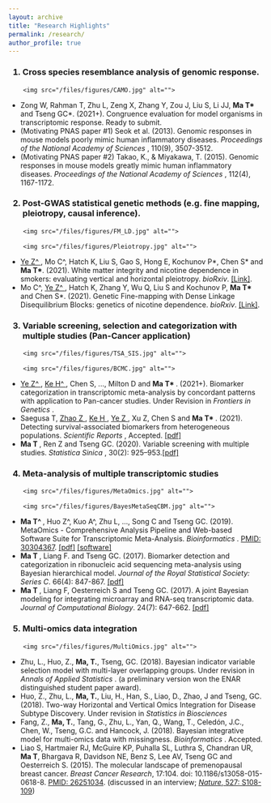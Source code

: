 ```yaml
---
layout: archive
title: "Research Highlights"
permalink: /research/
author_profile: true
---
```



<h3 class="archive__item-title" itemprop="headline">
      
1. Cross species resemblance analysis of genomic response. 
      
  </h3>

<p></p>

  <div class="figure">
    
    	<img src="/files/figures/CAMO.jpg" alt="">
    
  </div>


<ul style="list-style-type:disc">

<li> Zong W, Rahman T, Zhu L, Zeng X, Zhang Y, Zou J, Liu S, Li JJ, <b> Ma T*</b> and Tseng GC*. (2021+). Congruence evaluation for model organisms in transcriptomic response. Ready to submit. </li>
<li> (Motivating PNAS paper #1) Seok et al. (2013). Genomic responses in mouse models poorly mimic human inflammatory diseases. <i>Proceedings of the National Academy of Sciences </i>, 110(9), 3507-3512.  </li> 
<li> (Motivating PNAS paper #2) Takao, K., & Miyakawa, T. (2015). Genomic responses in mouse models greatly mimic human inflammatory diseases. <i>Proceedings of the National Academy of Sciences </i>, 112(4), 1167-1172. </li> 
</ul>

<p></p><p></p>


<h3 class="archive__item-title" itemprop="headline">
      
2. Post-GWAS statistical genetic methods (e.g. fine mapping, pleiotropy, causal inference).
      
  </h3>

<p></p>

  <div class="figure">
    
    	<img src="/files/figures/FM_LD.jpg" alt="">
    
  </div>

<p></p>

  <div class="figure">
    
    	<img src="/files/figures/Pleiotropy.jpg" alt="">
    
  </div>


<ul style="list-style-type:disc">

<li> <u> Ye Z^ </u>, Mo C^, Hatch K, Liu S, Gao S, Hong E, Kochunov P*, Chen S* and <b> Ma T*</b>. (2021). White matter integrity and nicotine dependence in smokers: evaluating vertical and horizontal pleiotropy. <i>bioRxiv</i>. <a href="https://www.biorxiv.org/content/10.1101/2020.12.09.417899v1"> [Link]</a>. </li>
<li> Mo C^, <u> Ye Z^ </u>, Hatch K, Zhang Y, Wu Q, Liu S and Kochunov P, <b> Ma T* </b> and Chen S*. (2021). Genetic Fine-mapping with Dense Linkage Disequilibrium Blocks: genetics of nicotine dependence. <i>bioRxiv</i>. <a href="https://www.biorxiv.org/content/10.1101/2020.12.10.420216v1"> [Link]</a>.  </li> 
</ul>

<p></p><p></p>

<h3 class="archive__item-title" itemprop="headline">

3. Variable screening, selection and categorization with multiple studies (Pan-Cancer application)
      
  </h3>

<p></p>

  <div class="figure">
    
    	<img src="/files/figures/TSA_SIS.jpg" alt="">
    
  </div>

<p></p>

  <div class="figure">
    
    	<img src="/files/figures/BCMC.jpg" alt="">
    
  </div>


<ul style="list-style-type:disc">

<li> <u> Ye Z^ </u>, <u> Ke H^ </u>, Chen S, ..., Milton D and <b> Ma T* </b>. (2021+). Biomarker categorization in transcriptomic meta-analysis by concordant patterns with application to Pan-cancer studies. Under Revision in <i> Frontiers in Genetics </i>. </li>

<li> Saegusa T, <u> Zhao Z </u>, <u> Ke H </u>, <u> Ye Z </u>, Xu Z, Chen S and  <b> Ma T* </b>. (2021). Detecting survival-associated biomarkers from heterogeneous populations. <i>Scientific Reports </i>, Accepted. <a href="files/preprints/CoxTOTEM.pdf">[pdf]</a> </li>
<li> <b> Ma T </b>, Ren Z and Tseng GC. (2020). Variable screening with multiple studies. <i>Statistica Sinica </i>, 30(2): 925–953.<a href="files/preprints/TSA-SIS.pdf">[pdf]</a> </li>

</ul>

<p></p><p></p>


<h3 class="archive__item-title" itemprop="headline">
   
4. Meta-analysis of multiple transcriptomic studies 
      
  </h3>

<p></p>


  <div class="figure">
    
    	<img src="/files/figures/MetaOmics.jpg" alt="">
    
  </div>

<p></p>

  <div class="figure">
    
    	<img src="/files/figures/BayesMetaSeqCBM.jpg" alt="">
    
  </div>


<ul style="list-style-type:disc">

<li> <b> Ma T^ </b>, Huo Z^, Kuo A^, Zhu L, ..., Song C and Tseng GC. (2019). MetaOmics - Comprehensive Analysis Pipeline and Web-based Software Suite for Transcriptomic Meta-Analysis. <i>Bioinformatics </i>.  <a href="https://www.ncbi.nlm.nih.gov/pubmed/30304367">PMID: 30304367</a>. <a href="files/preprints/MetaOmics.pdf">[pdf]</a> <a href="https://github.com/metaOmics/metaOmics">[software]</a> </li>
<li> <b> Ma T </b>, Liang F. and Tseng GC. (2017). Biomarker detection and categorization in ribonucleic acid sequencing meta-analysis using Bayesian hierarchical model. <i>Journal of the Royal Statistical Society: Series C</i>. 66(4): 847-867. <a href="https://matianzhou.github.io/files/preprints/BayesMetaSeq.pdf">[pdf]</a> </li>
<li> <b> Ma T </b>, Liang F, Oesterreich S and Tseng GC. (2017). A joint Bayesian modeling for integrating microarray and RNA-seq transcriptomic data. <i>Journal of Computational Biology</i>. 24(7): 647-662. <a href="https://matianzhou.github.io/files/preprints/CBM.pdf">[pdf]</a> </li>
</ul>

<p></p><p></p>


<h3 class="archive__item-title" itemprop="headline">
      

5. Multi-omics data integration 

  </h3>

<p></p>

  <div class="figure">
    
    	<img src="/files/figures/MultiOmics.jpg" alt="">
    
  </div>


<ul style="list-style-type:disc">

<li> Zhu, L., Huo, Z., <b> Ma, T.</b>, Tseng, GC. (2018). Bayesian indicator variable selection model with multi-layer overlapping groups. Under revision in <i> Annals of Applied Statistics </i>. (a preliminary version won the ENAR distinguished student paper award). </li>
<li> Huo, Z., Zhu, L., <b> Ma, T.</b>, Liu, H., Han, S., Liao, D., Zhao, J and Tseng, GC. (2018). Two-way Horizontal and Vertical Omics Integration for Disease Subtype Discovery. Under revision in <i> Statistics in Biosciences </i> </li>
<li>  Fang, Z., <b> Ma, T.</b>, Tang, G., Zhu, L., Yan, Q., Wang, T., Celedón, J.C., Chen, W., Tseng, G.C. and Hancock, J. (2018). Bayesian integrative model for multi-omics data with missingness. <i>Bioinformatics </i>. Accepted. </li>
<li> Liao S, Hartmaier RJ, McGuire KP, Puhalla SL, Luthra S, Chandran UR, <b>Ma T</b>, Bhargava R, Davidson NE, Benz S, Lee AV, Tseng GC and Oesterreich S. (2015). The molecular landscape of premenopausal breast cancer. <i>Breast Cancer Research</i>, 17:104. doi: 10.1186/s13058-015-0618-8. <a href="https://www.ncbi.nlm.nih.gov/pubmed/26251034">PMID: 26251034</a>. (discussed in an interview; <a href="http://www.nature.com/nature/journal/v527/n7578_supp/full/527S108a.html"><i>Nature</i>, 527: S108-109</a>) </li>
</ul>

